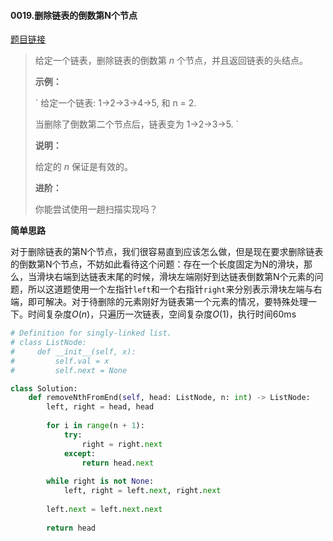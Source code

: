 #### 0019.删除链表的倒数第N个节点


[题目链接](https://leetcode-cn.com/problems/remove-nth-node-from-end-of-list)


> 给定一个链表，删除链表的倒数第 *n* 个节点，并且返回链表的头结点。
>
> **示例：**
>
> `
> 给定一个链表: 1->2->3->4->5, 和 n = 2.
> 
> 当删除了倒数第二个节点后，链表变为 1->2->3->5.
> `
>
> **说明：**
>
> 给定的 *n* 保证是有效的。
>
> **进阶：**
>
> 你能尝试使用一趟扫描实现吗？

**简单思路**

对于删除链表的第N个节点，我们很容易直到应该怎么做，但是现在要求删除链表的倒数第N个节点，不妨如此看待这个问题：存在一个长度固定为N的滑块，那么，当滑块右端到达链表末尾的时候，滑块左端刚好到达链表倒数第N个元素的问题，所以这道题使用一个左指针`left`和一个右指针`right`来分别表示滑块左端与右端，即可解决。对于待删除的元素刚好为链表第一个元素的情况，要特殊处理一下。时间复杂度$O(n)$，只遍历一次链表，空间复杂度$O(1)$，执行时间60ms

```python
# Definition for singly-linked list.
# class ListNode:
#     def __init__(self, x):
#         self.val = x
#         self.next = None

class Solution:
    def removeNthFromEnd(self, head: ListNode, n: int) -> ListNode:
        left, right = head, head
        
        for i in range(n + 1):
            try:
                right = right.next
            except:
                return head.next    
        
        while right is not None:
            left, right = left.next, right.next
        
        left.next = left.next.next
        
        return head
```

